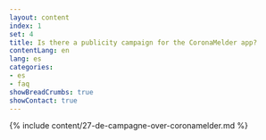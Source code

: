 ```yaml
---
layout: content
index: 1
set: 4
title: Is there a publicity campaign for the CoronaMelder app?
contentLang: en
lang: es
categories:
- es
- faq
showBreadCrumbs: true
showContact: true
---
```

{% include content/27-de-campagne-over-coronamelder.md %}
